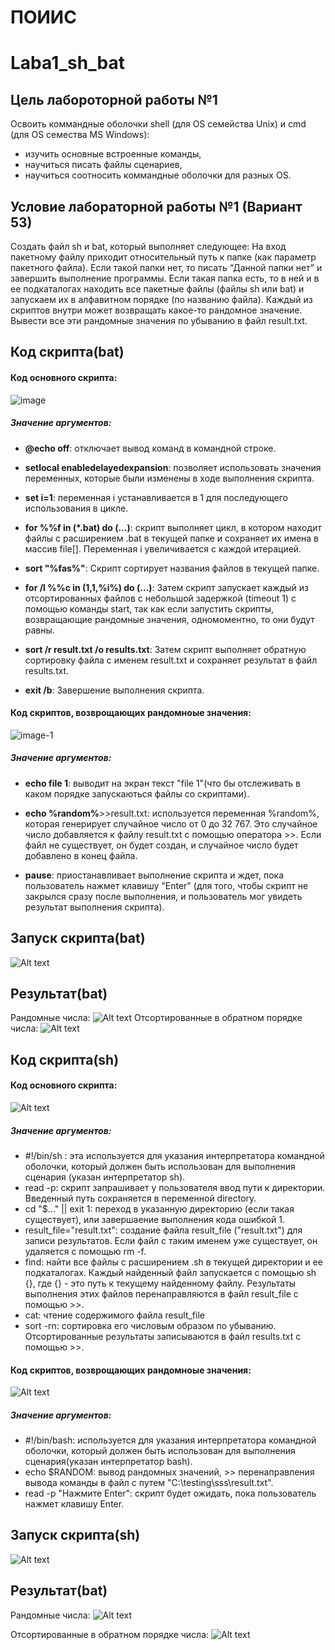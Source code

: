 # ПОИИС
# Laba1_sh_bat
## Цель лабороторной работы №1
Освоить коммандные оболочки shell (для OS семейства Unix) и cmd (для OS семества MS Windows):
* изучить основные встроенные команды,
* научиться писать файлы сценариев,
* научиться соотносить коммандные оболочки для разных OS.
## Условие лабораторной работы №1 (Вариант 53)
Создать файл sh и bat, который выполняет следующее: 
На вход пакетному файлу приходит относительный путь к папке (как параметр пакетного файла). Если такой папки нет, то писать “Данной папки нет” и завершить выполнение программы. Если такая папка есть, то в ней и в ее подкаталогах находить все пакетные файлы (файлы sh или bat) и запускаем их в алфавитном порядке (по названию файла). Каждый из скриптов внутри может возвращать какое-то рандомное значение. Вывести все эти рандомные значения по убыванию в файл result.txt.
## Код скрипта(bat) 
#### Код основного скрипта:
![image](https://github.com/iis-32170x/RPIIS/assets/145492282/7b0d8d7a-8cf6-4ae0-8bc6-403d595392bf)


##### Значение аргументов:

+ **@echo off**: отключает вывод команд в командной строке.

+ **setlocal enabledelayedexpansion**: позволяет использовать значения переменных, которые были изменены в ходе выполнения скрипта.

+ **set i=1**: переменная i устанавливается в 1 для последующего использования в цикле.

+ **for %%f in (*.bat) do (...)**: скрипт выполняет цикл, в котором находит файлы с расширением .bat в текущей папке и сохраняет их имена в массив file[]. Переменная i увеличивается с каждой итерацией.

+ **sort "%fas%"**: Скрипт сортирует названия файлов в текущей папке.

+ **for /l %%c in (1,1,%i%) do (...)**: Затем скрипт запускает каждый из отсортированных файлов с небольшой задержкой (timeout 1) с помощью команды start, так как если запустить скрипты, возвращающие рандомные значения, одномоментно, то они будут равны.

+ **sort /r result.txt /o results.txt**: Затем скрипт выполняет обратную сортировку файла с именем result.txt и сохраняет результат в файл results.txt.

+ **exit /b**: Завершение выполнения скрипта.

#### Код скриптов, возврощающих рандомноые значения:
![image-1](https://github.com/iis-32170x/RPIIS/assets/145492282/e6c22327-52b9-4f4c-8cce-1515ab5a17d4)

##### Значение аргументов:

+ **echo file 1**: выводит на экран текст "file 1"(что бы отслеживать в каком порядке запускаються файлы со скриптами).

+ **echo %random%**>>result.txt: используется переменная %random%, которая генерирует случайное число от 0 до 32 767. Это случайное число добавляется к файлу result.txt с помощью оператора >>. Если файл не существует, он будет создан, и случайное число будет добавлено в конец файла.

+ **pause**: приостанавливает выполнение скрипта и ждет, пока пользователь нажмет клавишу "Enter" (для того, чтобы скрипт не закрылся сразу после выполнения, и пользователь мог увидеть результат выполнения скрипта).

## Запуск скрипта(bat)
![Alt text](image-2.png)
## Результат(bat)
Рандомные числа:
![Alt text](<Снимок экрана (25).png>)
Отсортированные в обратном порядке числа:
![Alt text](image-3.png)

## Код скрипта(sh) 
#### Код основного скрипта:
![Alt text](image-4.png)
##### Значение аргументов:
+ #!/bin/sh : эта используется для указания интерпретатора командной оболочки, который должен быть использован для выполнения сценария (указан интерпретатор sh).
+ read -p: скрипт запрашивает у пользователя ввод пути к директории. Введенный путь сохраняется в переменной directory.
+ cd "$..." || exit 1: переход в указанную директорию (ecли такая существует), или завершаение выполнения кода ошибкой 1.
+ result_file="result.txt": создание файла result_file ("result.txt") для записи результатов. Если файл с таким именем уже существует, он удаляется с помощью rm -f.
+ find: найти все файлы с расширением .sh в текущей директории и ее подкаталогах. Каждый найденный файл запускается с помощью sh {}, где {} - это путь к текущему найденному файлу. Результаты выполнения этих файлов перенаправляются в файл result_file с помощью >>.
+ cat: чтение содержимого файла result_file
+ sort -rn: сортировка его числовым образом по убыванию. Отсортированные результаты записываются в файл results.txt с помощью >>.
#### Код скриптов, возврощающих рандомноые значения:
![Alt text](image-5.png)
##### Значение аргументов:
+ #!/bin/bash: используется для указания интерпретатора командной оболочки, который должен быть использован для выполнения сценария(указан интерпретатор bash).
+ echo $RANDOM: вывод рандомных значений, >> перенаправления вывода команды в файл c путем "C:\testing\sss\result.txt".
+ read -p "Нажмите Enter": скрипт будет ожидать, пока пользователь нажмет клавишу Enter.

## Запуск скрипта(sh)
![Alt text](image-6.png)
## Результат(bat)
Рандомные числа:
![Alt text](image-7.png)

Отсортированные в обратном порядке числа:
![Alt text](image-8.png)


